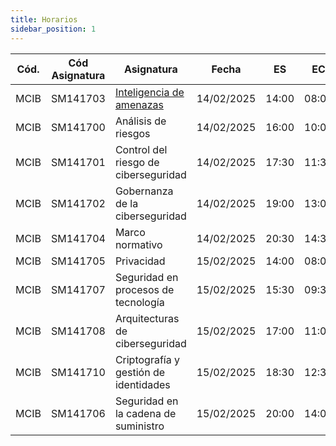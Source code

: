 ```yaml
---
title: Horarios
sidebar_position: 1
---
```


| Cód. | Cód Asignatura | Asignatura                                              | Fecha      | ES    | EC    |
| ---- | -------------- | ------------------------------------------------------- | ---------- | ----- | ----- |
| MCIB | SM141703       | [Inteligencia de amenazas](https://otx.alienvault.com/) | 14/02/2025 | 14:00 | 08:00 |
| MCIB | SM141700       | Análisis de riesgos                                     | 14/02/2025 | 16:00 | 10:00 |
| MCIB | SM141701       | Control del riesgo de ciberseguridad                    | 14/02/2025 | 17:30 | 11:30 |
| MCIB | SM141702       | Gobernanza de la ciberseguridad                         | 14/02/2025 | 19:00 | 13:00 |
| MCIB | SM141704       | Marco normativo                                         | 14/02/2025 | 20:30 | 14:30 |
| MCIB | SM141705       | Privacidad                                              | 15/02/2025 | 14:00 | 08:00 |
| MCIB | SM141707       | Seguridad en procesos de tecnología                     | 15/02/2025 | 15:30 | 09:30 |
| MCIB | SM141708       | Arquitecturas de ciberseguridad                         | 15/02/2025 | 17:00 | 11:00 |
| MCIB | SM141710       | Criptografía y gestión de identidades                   | 15/02/2025 | 18:30 | 12:30 |
| MCIB | SM141706       | Seguridad en la cadena de suministro                    | 15/02/2025 | 20:00 | 14:00 |
